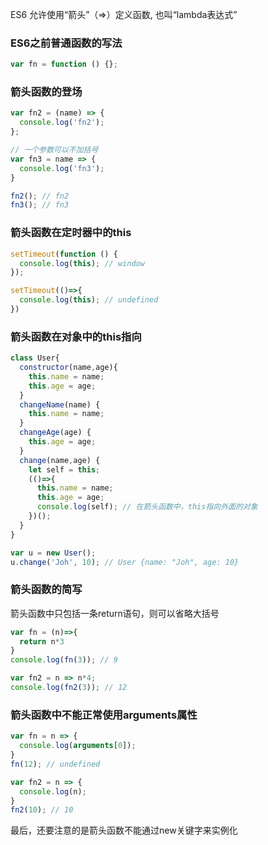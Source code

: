 ES6 允许使用“箭头”（=>）定义函数, 也叫“lambda表达式”

### ES6之前普通函数的写法

```javascript
var fn = function () {};
```

### 箭头函数的登场

```javascript
var fn2 = (name) => {
  console.log('fn2');
};

// 一个参数可以不加括号
var fn3 = name => {
  console.log('fn3');
}

fn2(); // fn2
fn3(); // fn3
```

### 箭头函数在定时器中的this

```javascript
setTimeout(function () {
  console.log(this); // window
});

setTimeout(()=>{
  console.log(this); // undefined
})
```

### 箭头函数在对象中的this指向

```javascript
class User{
  constructor(name,age){
    this.name = name;
    this.age = age;
  }
  changeName(name) {
    this.name = name;
  }
  changeAge(age) {
    this.age = age;
  }
  change(name,age) {
    let self = this;
    (()=>{
      this.name = name;
      this.age = age;
      console.log(self); // 在箭头函数中，this指向外面的对象
    })();
  }
}

var u = new User();
u.change('Joh', 10); // User {name: "Joh", age: 10}
```

### 箭头函数的简写

箭头函数中只包括一条return语句，则可以省略大括号

```javascript
var fn = (n)=>{
  return n*3
}
console.log(fn(3)); // 9

var fn2 = n => n*4;
console.log(fn2(3)); // 12
```

### 箭头函数中不能正常使用arguments属性

```javascript
var fn = n => {
  console.log(arguments[0]); 
}
fn(12); // undefined

var fn2 = n => {
  console.log(n);
}
fn2(10); // 10
```

最后，还要注意的是箭头函数不能通过new关键字来实例化